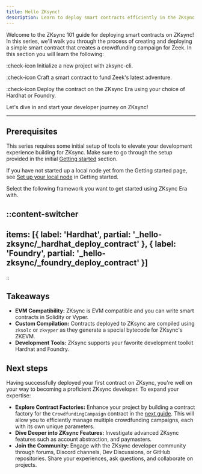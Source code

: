 ```yaml
---
title: Hello ZKsync!
description: Learn to deploy smart contracts efficiently in the ZKsync environment.
---
```


Welcome to the ZKsync 101 guide for deploying smart contracts on ZKsync! In this series, we'll walk you through the process
of creating and deploying a simple smart contract that creates a crowdfunding campaign for Zeek. In this section you will learn the following:

:check-icon Initialize a new project with zksync-cli.

:check-icon Craft a smart contract to fund Zeek's latest adventure.

:check-icon Deploy the contract on the ZKsync Era using your choice of Hardhat or Foundry.

Let's dive in and start your developer journey on ZKsync!

---

## Prerequisites

This series requires some initial setup of tools to elevate your
development experience building for ZKsync.
Make sure to go through the setup provided in the initial [Getting started](/build/start-coding/zksync-101) section.

If you have not started up a local node yet from the Getting started page, see
[Set up your local node](/build/start-coding/zksync-101#setup-local-node) in Getting started.

Select the following framework you want to get started using ZKsync Era with.

::content-switcher
---
items: [{
  label: 'Hardhat',
  partial: '_hello-zksync/_hardhat_deploy_contract'
}, {
  label: 'Foundry',
  partial: '_hello-zksync/_foundry_deploy_contract'
}]
---
::

## Takeaways

- **EVM Compatibility:** ZKsync is EVM compatible and you can write smart contracts in Solidity or Vyper.
- **Custom Compilation:** Contracts deployed to ZKsync are compiled using `zksolc` or `zkvyper` as
they generate a special bytecode for ZKsync's ZKEVM.
- **Development Tools:** ZKsync supports your favorite development toolkit Hardhat and Foundry.

## Next steps

Having successfully deployed your first contract on ZKsync, you're well on your way to becoming
a proficient ZKsync developer. To expand your expertise:

- **Explore Contract Factories:** Enhance your project by building a contract factory
for the `CrowdfundingCampaign` contract in the [next guide](/build/start-coding/zksync-101/contract-factory).
This will allow you to efficiently manage multiple crowdfunding campaigns, each with its own unique parameters.
- **Dive Deeper into ZKsync Features:** Investigate advanced ZKsync features such as account abstraction,
and paymasters.
- **Join the Community:** Engage with the ZKsync developer community through forums,
Discord channels, Dev Discussions, or GitHub repositories. Share your experiences, ask questions,
and collaborate on projects.
